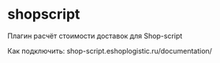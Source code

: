 # shopscript
Плагин расчёт стоимости доставок для Shop-script

Как подключить: shop-script.eshoplogistic.ru/documentation/

